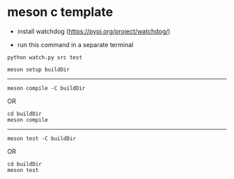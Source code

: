 # meson c template

- install watchdog (https://pypi.org/project/watchdog/)

- run this command in a separate terminal

```shell
python watch.py src test
```

```shell
meson setup buildDir
```

---

```shell
meson compile -C buildDir
```

OR

```shell
cd buildDir
meson compile
```

---

```shell
meson test -C buildDir
```

OR

```shell
cd buildDir
meson test
```